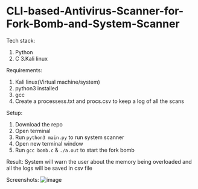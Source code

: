 # CLI-based-Antivirus-Scanner-for-Fork-Bomb-and-System-Scanner

Tech stack:
  1. Python
  2. C
  3.Kali linux
  
Requirements:
  1. Kali linux(Virtual machine/system)
  2. python3 installed 
  3. gcc
  4. Create a processess.txt and procs.csv to keep a log of all the scans
  
Setup:
  1. Download the repo
  2. Open terminal
  3. Run `python3 main.py` to run system scanner
  3. Open new terminal window
  4. Run `gcc bomb.c` & `./a.out` to start the fork bomb
  
Result:
  System will warn the user about the memory being overloaded and all the logs will be saved in csv file
  
Screenshots:
![image](https://user-images.githubusercontent.com/69949038/229240840-0efe7a26-e17e-4535-b953-8630f44b81ab.png)


